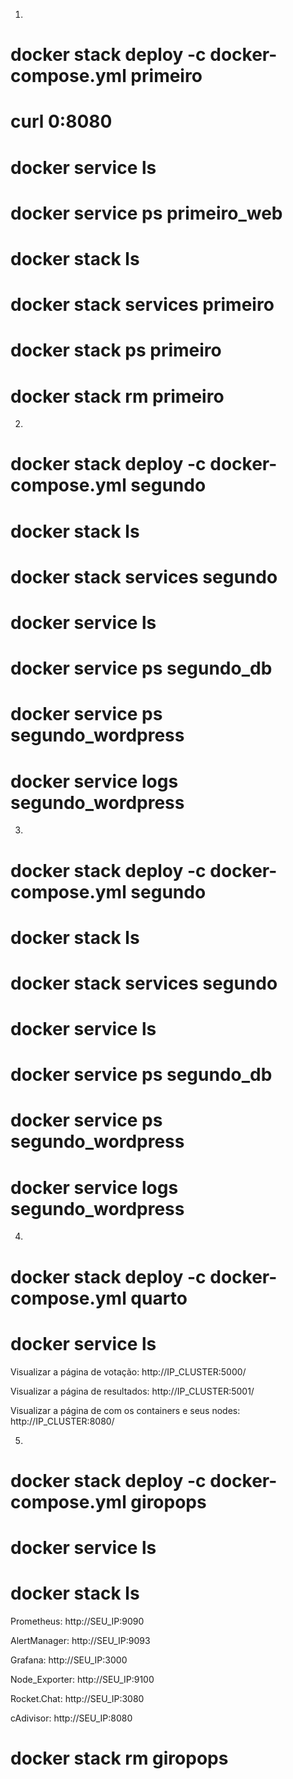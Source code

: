 1)
# docker stack deploy -c docker-compose.yml primeiro
# curl 0:8080
# docker service ls
# docker service ps primeiro_web
# docker stack ls
# docker stack services primeiro
# docker stack ps primeiro
# docker stack rm primeiro


2)
# docker stack deploy -c docker-compose.yml segundo
# docker stack ls
# docker stack services segundo
# docker service ls
# docker service ps segundo_db
# docker service ps segundo_wordpress
# docker service logs segundo_wordpress

3)
# docker stack deploy -c docker-compose.yml segundo
# docker stack ls
# docker stack services segundo
# docker service ls
# docker service ps segundo_db
# docker service ps segundo_wordpress
# docker service logs segundo_wordpress


4)
# docker stack deploy -c docker-compose.yml quarto
# docker service ls

Visualizar a página de votação:
http://IP_CLUSTER:5000/

Visualizar a página de resultados:
http://IP_CLUSTER:5001/

Visualizar a página de com os containers e seus nodes:
http://IP_CLUSTER:8080/

5)
# docker stack deploy -c docker-compose.yml giropops
# docker service ls 
# docker stack ls

Prometheus:
http://SEU_IP:9090

AlertManager:
http://SEU_IP:9093

Grafana:
http://SEU_IP:3000

Node_Exporter:
http://SEU_IP:9100

Rocket.Chat:
http://SEU_IP:3080

cAdivisor:
http://SEU_IP:8080

# docker stack rm giropops


